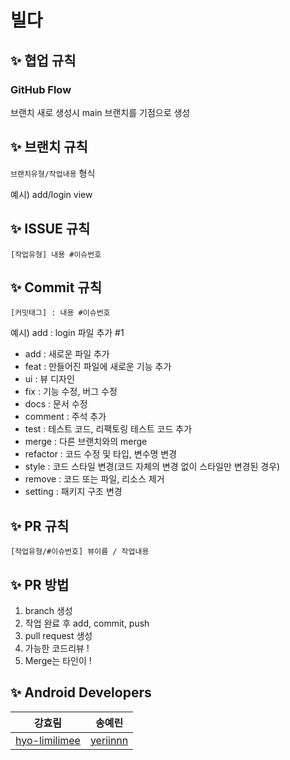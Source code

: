 # 빌다

## ✨ 협업 규칙
### GitHub Flow
브랜치 새로 생성시 main 브랜치를 기점으로 생성

## ✨ 브랜치 규칙
`브랜치유형/작업내용` 형식

예시) add/login view

## ✨ ISSUE 규칙
`[작업유형] 내용 #이슈번호`

## ✨ Commit 규칙
`[커밋태그] : 내용 #이슈번호`

예시) add : login 파일 추가 #1

- add : 새로운 파일 추가
- feat : 만들어진 파일에 새로운 기능 추가
- ui : 뷰 디자인
- fix : 기능 수정, 버그 수정
- docs : 문서 수정
- comment : 주석 추가
- test : 테스트 코드, 리팩토링 테스트 코드 추가
- merge : 다른 브랜치와의 merge
- refactor : 코드 수정 및 타입, 변수명 변경
- style : 코드 스타일 변경(코드 자체의 변경 없이 스타일만 변경된 경우)
- remove : 코드 또는 파일, 리소스 제거
- setting : 패키지 구조 변경

## ✨ PR 규칙
`[작업유형/#이슈번호] 뷰이름 / 작업내용`

## ✨ PR 방법
1) branch 생성
2) 작업 완료 후 add, commit, push
3) pull request 생성
4) 가능한 코드리뷰 !
5) Merge는 타인이 !

## ✨ Android Developers
|  강효림  |   송예린   | 
|:---------:|:-----------------------------------------------------:|
| [hyo-limilimee](https://github.com/hyo-limilimee) | [yeriinnn](https://github.com/yeriinnn) |
